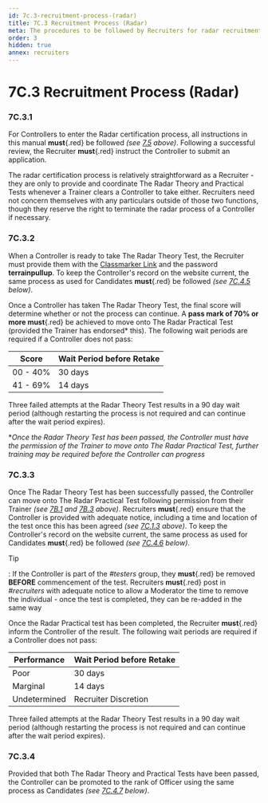 ```yaml
---
id: 7c.3-recruitment-process-(radar)
title: 7C.3 Recruitment Process (Radar)
meta: The procedures to be followed by Recruiters for radar recruitment within IFATC.
order: 3
hidden: true
annex: recruiters
---
```


# 7C.3 Recruitment Process (Radar)



### 7C.3.1

For Controllers to enter the Radar certification process, all instructions in this manual **must**{.red} be followed *(see [7.5](/guide/atc-manual/7.-recruitment-and-training/7.5-radar-theory-and-practical-tests#7.5-radar-theory-and-practical-tests) above)*. Following a successful review, the Recruiter **must**{.red} instruct the Controller to submit an application.

The radar certification process is relatively straightforward as a Recruiter - they are only to provide and coordinate The Radar Theory and Practical Tests whenever a Trainer clears a Controller to take either. Recruiters need not concern themselves with any particulars outside of those two functions, though they reserve the right to terminate the radar process of a Controller if necessary. 	



### 7C.3.2

When a Controller is ready to take The Radar Theory Test, the Recruiter must provide them with the [Classmarker Link](https://www.classmarker.com/online-test/start/?quiz=q4h5a75fac936d32) and the password **terrainpullup**. To keep the Controller's record on the website current, the same process as used for Candidates **must**{.red} be followed *(see [7C.4.5](/guide/atc-manual/7c.-recruiters/7c.4-recruiter-admin#7c.4.5) below)*.



Once a Controller has taken The Radar Theory Test, the final score will determine whether or not the process can continue. A **pass mark of 70% or more must**{.red} be achieved to move onto The Radar Practical Test (provided the Trainer has endorsed* this). The following wait periods are required if a Controller does not pass:



| Score    | Wait Period before Retake |
| -------- | ------------------------- |
| 00 - 40% | 30 days                   |
| 41 - 69% | 14 days                   |

Three failed attempts at the Radar Theory Test results in a 90 day wait period (although restarting the process is not required and can continue after the wait period expires). 



**Once the Radar Theory Test has been passed, the Controller must have the permission of the Trainer to move onto The Radar Practical Test, further training may be required before the Controller can progress*



### 7C.3.3

Once The Radar Theory Test has been successfully passed, the Controller can move onto The Radar Practical Test following permission from their Trainer *(see [7B.1](/guide/atc-manual/7b.-testers/7b.1-testing-process#7b.1-testing-process) and [7B.3](/guide/atc-manual/7b.-testers/7b.3-radar-testing#7b.3-radar-testing) above)*. Recruiters **must**{.red} ensure that the Controller is provided with adequate notice, including a time and location of the test once this has been agreed *(see [7C.1.3](/guide/atc-manual/7c.-recruiters/7c.1-overview#7c.1.3) above)*. To keep the Controller's record on the website current, the same process as used for Candidates **must**{.red} be followed *(see [7C.4.6](/guide/atc-manual/7c.-recruiters/7c.4-recruiter-admin#7c.4.6) below)*.



Tip

: If the Controller is part of the *#testers* group, they **must**{.red} be removed **BEFORE** commencement of the test. Recruiters **must**{.red} post in *#recruiters* with adequate notice to allow a Moderator the time to remove the individual - once the test is completed, they can be re-added in the same way



Once the Radar Practical test has been completed, the Recruiter **must**{.red} inform the Controller of the result. The following wait periods are required if a Controller does not pass:



| Performance  | Wait Period before Retake |
| ------------ | ------------------------- |
| Poor         | 30 days                   |
| Marginal     | 14 days                   |
| Undetermined | Recruiter Discretion      |

Three failed attempts at the Radar Theory Test results in a 90 day wait period (although restarting the process is not required and can continue after the wait period expires). 



### 7C.3.4

Provided that both The Radar Theory and Practical Tests have been passed, the Controller can be promoted to the rank of Officer using the same process as Candidates *(see [7C.4.7](/guide/atc-manual/7c.-recruiters/7c.4-recruiter-admin#7c.4.7) below)*.